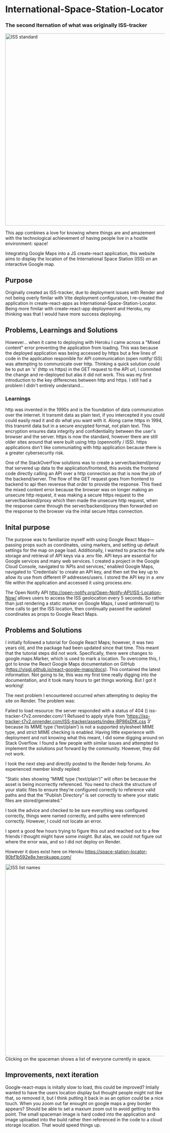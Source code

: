 # International-Space-Station-Locator 
### The second Iternation of what was originally ISS-tracker
<img width="605" alt="ISS standard" src="https://github.com/user-attachments/assets/5a92343a-03d5-41f1-bd51-40134d5d09a2">

This app combines a love for knowing where things are and amazement with the technological achievement of having people live in a hostile environment: space!

Integrating Google Maps into a JS create-react application, this website aims to display the location of the International Space Station (ISS) on an interactive Google map.

## Purpose

Originally created as ISS-tracker, due to deployment issues with Render and not being overly fimilar with Vite deployment configuration, I re-created the application in create-react-apps as International-Space-Station-Locator. Being more fimilar with create-react-app deployment and Heroku, my thinking was that I would have more success deploying.

## Problems, Learnings and Solutions
However... when it came to deploying with Heroku I came across a "Mixed content" error preventing the application from loading. This was because the deployed application was being accessed by https but a few lines of code in the application responible for API communication (open notify/ ISS) was attempting to communicate over http. Thinking a quick solution could be to put an 's' (http vs https) in the GET request to the API url, I commited the change and re-deployed but alas it did not work. This was my first introduction to the key differecnes between http and https.
I still had a problem I didn't entirely understand...

### Learnings

http was invented in the 1990s and is the foundation of data communication over the internet. It transmit data as plain text, if you intercepted it you could
could easily read it and do what you want with it. Along came https in 1994, this transmit data but in a secure encypted format, not plain text. This encryption ensures data integrity and confidentiality between the user's browser and the server. https is now the standard, however there are still older sites around that were built using http (opennotify / ISS). https applications don't like communiating with http application because there is a greater cybersecurity risk.

One of the StackOverFlow solutions was to create a server/backend/proxy that servered up data to the application/frontend, this avoids the frontend code directly calling an API over a http connection as that is now the job of the backend/server. The flow of the GET request goes from frontend to backend to api then reverese that order to provide the response. This fixed the mixed content error because the browser was on longer making an unsecure http request, it was making a secure https request to the server/backend/proxy which then made the unsecure http request, when the response came through the server/backend/proxy then forwarded on the response to the browser via the inital secure https connection.


## Inital purpose 
The purpose was to familiarize myself with using Google React Maps—passing props such as coordinates, using markers, and setting up default settings for the map on page load. Additionally, I wanted to practice the safe storage and retrieval of API keys via a .env file. API keys are essential for Google services and many web services. I created a project in the Google Cloud Console, navigated to ‘APIs and services,’ enabled Google Maps, navigated to ‘Credentials’ to create an API key, and then set the key up to allow its use from different IP addresses/users. I stored the API key in a .env file within the application and accessed it using process.env.

The Open Notify API http://open-notify.org/Open-Notify-API/ISS-Location-Now/ allows users to access the ISS geolocation every 5 seconds. So rather than just rendering a static marker on Google Maps, I used setInterval() to time calls to get the ISS location, then continually passed the updated coordinates as props to Google React Maps.

## Problems and Solutions
I initially followed a tutorial for 
Google React Maps; however, it was two years old, and the package had been updated since that time. This meant that the tutorial steps did not work. Specifically, there were changes to google.maps.Marker, which is used to mark a location. To overcome this, I got to know the React Google Maps documentation on GitHub (https://visgl.github.io/react-google-maps/docs). This contained the latest information. Not going to lie, this was my first time really digging into the documentation, and it took many hours to get things working. But I got it working!

The next problem I encountered occurred when attempting to deploy the site on Render. The problem was:

Failed to load resource: the server responded with a status of 404 ()
iss-tracker-t7v2.onrender.com/:1 Refused to apply style from ‘https://iss-tracker-t7v2.onrender.com/ISS-tracker/assets/index-BP86sDtK.css 3’ because its MIME type (‘text/plain’) is not a supported stylesheet MIME type, and strict MIME checking is enabled.
Having little experience with deployment and not knowing what this meant, I did some digging around on Stack Overflow. I found a few people with similar issues and attempted to implement the solutions put forward by the community. However, they did not work.

I took the next step and directly posted to the Render help forums. An experienced member kindly replied:

"Static sites showing “MIME type (‘text/plain’)” will often be because the asset is being incorrectly referenced. You need to check the structure of your static files to ensure they’re configured correctly to reference valid paths and that the “Publish Directory” is set correctly to where your static files are stored/generated.”

I took the advice and checked to be sure everything was configured correctly, things were named correctly, and paths were referenced correctly. However, I could not locate an error.

I spent a good few hours trying to figure this out and reached out to a few friends I thought might have some insight. But alas, we could not figure out where the error was, and so I did not deploy on Render.

However it does exist here on Heroku https://space-station-locator-90bf1b592e8e.herokuapp.com/

<img width="605" alt="ISS list names" src="https://github.com/user-attachments/assets/7068015a-8875-4965-8da1-2b6b7119c5b6">
Clicking on the spaceman shows a list of everyone currently in space.


## Improvements, next iteration 
Google-react-maps is initally slow to load, this could be improved?
Intially wanted to have the users location display but thought people might not like that, so removed it, but I think putting it back in as an option 
could be a nice touch.
When you zoom out far enought on google maps a grey border appears? Should be able to set a maxium zoom out to avoid getting to this point.
The small spaceman image is hard coded into the application and image uploaded into the build rather then referenced in the code to a cloud storage location. That would speed things up.
